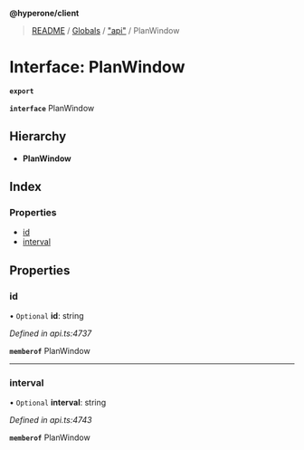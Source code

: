 **@hyperone/client**

> [README](../README.md) / [Globals](../globals.md) / ["api"](../modules/_api_.md) / PlanWindow

# Interface: PlanWindow

**`export`** 

**`interface`** PlanWindow

## Hierarchy

* **PlanWindow**

## Index

### Properties

* [id](_api_.planwindow.md#id)
* [interval](_api_.planwindow.md#interval)

## Properties

### id

• `Optional` **id**: string

*Defined in api.ts:4737*

**`memberof`** PlanWindow

___

### interval

• `Optional` **interval**: string

*Defined in api.ts:4743*

**`memberof`** PlanWindow
